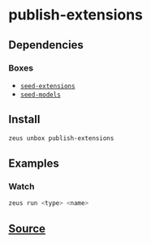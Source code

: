 
publish-extensions 
====================




## Dependencies
### Boxes
* [`seed-extensions`](seed-extensions.md)
* [`seed-models`](seed-models.md)




## Install
```bash
zeus unbox publish-extensions
```
## Examples
### Watch 
```bash
zeus run <type> <name>
```





## [Source](https://github.com/liquidapps-io/zeus-sdk/tree/master/boxes/groups/core/publish-extensions)
